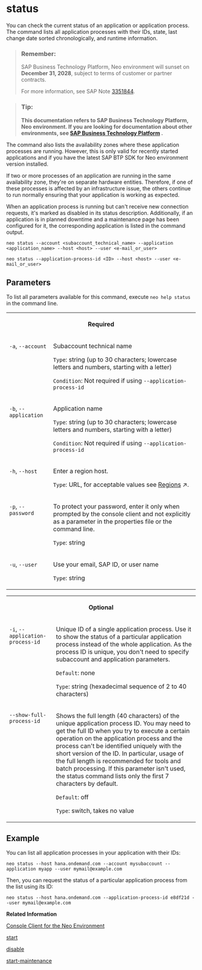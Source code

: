 <!-- loiod4f6592584464cc6a5c3c0b6fc88abf9 -->

# status

You can check the current status of an application or application process. The command lists all application processes with their IDs, state, last change date sorted chronologically, and runtime information.



> ### Remember:  
> SAP Business Technology Platform, Neo environment will sunset on **December 31, 2028**, subject to terms of customer or partner contracts.
> 
> For more information, see SAP Note [3351844](https://me.sap.com/notes/3351844).

> ### Tip:  
> **This documentation refers to SAP Business Technology Platform, Neo environment. If you are looking for documentation about other environments, see [SAP Business Technology Platform](https://help.sap.com/docs/btp/sap-business-technology-platform/sap-business-technology-platform?version=Cloud) .**



The command also lists the availability zones where these application processes are running. However, this is only valid for recently started applications and if you have the latest SAP BTP SDK for Neo environment version installed.

If two or more processes of an application are running in the same availability zone, they're on separate hardware entities. Therefore, if one of these processes is affected by an infrastructure issue, the others continue to run normally ensuring that your application is working as expected.

When an application process is running but can't receive new connection requests, it's marked as disabled in its status description. Additionally, if an application is in planned downtime and a maintenance page has been configured for it, the corresponding application is listed in the command output.

```
neo status --account <subaccount_technical_name> --application <application_name> --host <host> --user <e-mail_or_user>
```

```
neo status --application-process-id <ID> --host <host> --user <e-mail_or_user>
```



<a name="loiod4f6592584464cc6a5c3c0b6fc88abf9__section_N10019_N10016_N10001"/>

## Parameters

To list all parameters available for this command, execute `neo help status` in the command line.


<table>
<tr>
<th valign="top" colspan="2">

Required

</th>
</tr>
<tr>
<td valign="top">

`-a`, `--account`

</td>
<td valign="top">

Subaccount technical name

`Type`: string \(up to 30 characters; lowercase letters and numbers, starting with a letter\)

`Condition`: Not required if using `--application-process-id`

</td>
</tr>
<tr>
<td valign="top">

`-b`, `--application` 

</td>
<td valign="top">

Application name

`Type`: string \(up to 30 characters; lowercase letters and numbers, starting with a letter\)

`Condition`: Not required if using `--application-process-id`

</td>
</tr>
<tr>
<td valign="top">

`-h`, `--host`

</td>
<td valign="top">

Enter a region host.

`Type`: URL, for acceptable values see [Regions](https://help.sap.com/viewer/65de2977205c403bbc107264b8eccf4b/Cloud/en-US/350356d1dc314d3199dca15bd2ab9b0e.html "You can deploy applications in different regions. Each region represents a geographical location (for example, Europe, US East) where applications, data, or services are hosted.") :arrow_upper_right:.

</td>
</tr>
<tr>
<td valign="top">

`-p`, `--password`

</td>
<td valign="top">

To protect your password, enter it only when prompted by the console client and not explicitly as a parameter in the properties file or the command line.

`Type`: string

</td>
</tr>
<tr>
<td valign="top">

`-u`, `--user`

</td>
<td valign="top">

Use your email, SAP ID, or user name

`Type`: string

</td>
</tr>
</table>


<table>
<tr>
<th valign="top" colspan="2">

Optional

</th>
</tr>
<tr>
<td valign="top">

`-i`, `--application-process-id`

</td>
<td valign="top">

Unique ID of a single application process. Use it to show the status of a particular application process instead of the whole application. As the process ID is unique, you don't need to specify subaccount and application parameters.

`Default`: none

`Type`: string \(hexadecimal sequence of 2 to 40 characters\)

</td>
</tr>
<tr>
<td valign="top">

`--show-full-process-id`

</td>
<td valign="top">

Shows the full length \(40 characters\) of the unique application process ID. You may need to get the full ID when you try to execute a certain operation on the application process and the process can't be identified uniquely with the short version of the ID. In particular, usage of the full length is recommended for tools and batch processing. If this parameter isn't used, the status command lists only the first 7 characters by default.

`Default`: off

`Type`: switch, takes no value

</td>
</tr>
</table>



<a name="loiod4f6592584464cc6a5c3c0b6fc88abf9__section_N10026_N10016_N10001"/>

## Example

You can list all application processes in your application with their IDs:

```
neo status --host hana.ondemand.com --account mysubaccount --application myapp --user mymail@example.com
```

Then, you can request the status of a particular application process from the list using its ID:

```
neo status --host hana.ondemand.com --application-process-id e8df21d --user mymail@example.com
```

**Related Information**  


[Console Client for the Neo Environment](console-client-for-the-neo-environment-7613230.md)

[start](start-cc417d7.md "Starts a deployed application in order to make it available for customers. In case the application is already started, the command starts an additional application process if the quota for maximum allowed number of application processes is not exceeded.")

[disable](disable-59fedc1.md "This command stops the creation of new connections to an application or application process, but keeps the already running sessions alive. You can check if an application or application process has been disabled by executing the status command.")

[start-maintenance](start-maintenance-f42be92.md "This command starts the planned downtime of an application, during which it no longer receives requests and a custom maintenance page for that application is shown to the user. All active connections will still be handled until the application is stopped.")

